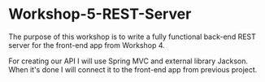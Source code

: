 # Workshop-5-REST-Server

The purpose of this workshop is to write a fully functional back-end REST server for the front-end app from Workshop 4.

For creating our API I will use Spring MVC and external library Jackson. When it's done I will connect it to the front-end app from previous project.

